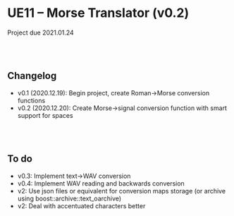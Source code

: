 # UE11 – Morse Translator (v0.2)
Project due 2021.01.24

<br><br>

## Changelog
* v0.1 (2020.12.19): Begin project, create Roman->Morse conversion functions
* v0.2 (2020.12.20): Create Morse->signal conversion function with smart support for spaces

<br><br>

## To do
* v0.3: Implement text->WAV conversion
* v0.4: Implement WAV reading and backwards conversion
* v2: Use json files or equivalent for conversion maps storage (or archive using boost::archive::text_oarchive)
* v2: Deal with accentuated characters better